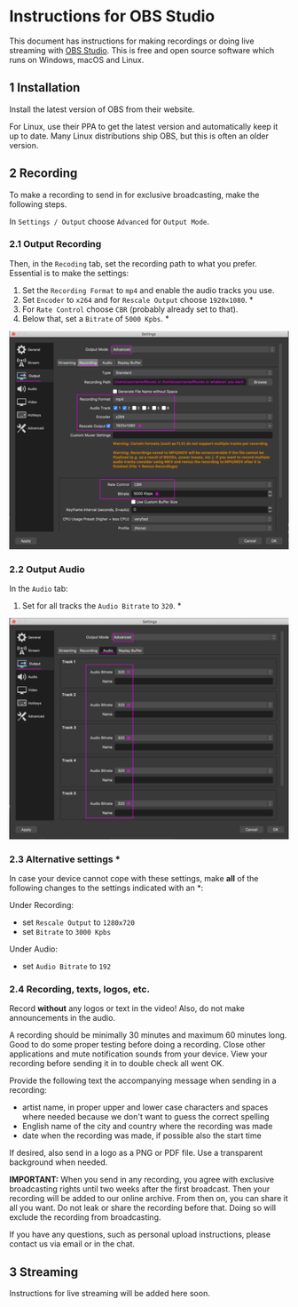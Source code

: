 # Instructions for OBS Studio

This document has instructions for making recordings or doing live streaming
with [OBS Studio](https://obsproject.com/). This is free and open source
software which runs on Windows, macOS and Linux.

## 1 Installation

Install the latest version of OBS from their website.

For Linux, use their PPA to get the latest version and automatically keep it up
to date. Many Linux distributions ship OBS, but this is often an older version.

## 2 Recording

To make a recording to send in for exclusive broadcasting, make the following
steps.

In `Settings / Output` choose `Advanced` for `Output Mode`.

### 2.1 Output Recording

Then, in the `Recoding` tab, set the recording path to what you prefer.
Essential is to make the settings:
1. Set the `Recording Format` to `mp4` and enable the audio tracks you use.
2. Set `Encoder` to `x264` and for `Rescale Output` choose `1920x1080`. *
3. For `Rate Control` choose `CBR` (probably already set to that).
4. Below that, set a `Bitrate` of `5000 Kpbs`. *

![OBS settings output recording](images/obs-settings-output-recording.png)

### 2.2 Output Audio

In the `Audio` tab:
1. Set for all tracks the `Audio Bitrate` to `320`. *

![OBS settings output audio](images/obs-settings-output-audio.png)

### 2.3 Alternative settings *

In case your device cannot cope with these settings, make **all** of the
following changes to the settings indicated with an *:

Under Recording:
* set `Rescale Output` to `1280x720`
* set `Bitrate` to `3000 Kpbs`

Under Audio:
* set `Audio Bitrate` to `192`

### 2.4 Recording, texts, logos, etc.

Record **without** any logos or text in the video! Also, do not make
announcements in the audio.

A recording should be minimally 30 minutes and maximum 60 minutes long. Good to
do some proper testing before doing a recording. Close other applications and
mute notification sounds from your device. View your recording before sending it
in to double check all went OK.

Provide the following text the accompanying message when sending in a recording:
* artist name, in proper upper and lower case characters and spaces where needed
because we don't want to guess the correct spelling
* English name of the city and country where the recording was made
* date when the recording was made, if possible also the start time

If desired, also send in a logo as a PNG or PDF file. Use a transparent
background when needed.

**IMPORTANT:** When you send in any recording, you agree with exclusive
broadcasting rights until two weeks after the first broadcast. Then your
recording will be added to our online archive. From then on, you can share it
all you want. Do not leak or share the recording before that. Doing so will
exclude the recording from broadcasting.

If you have any questions, such as personal upload instructions, please contact
us via email or in the chat.

## 3 Streaming

Instructions for live streaming will be added here soon.
